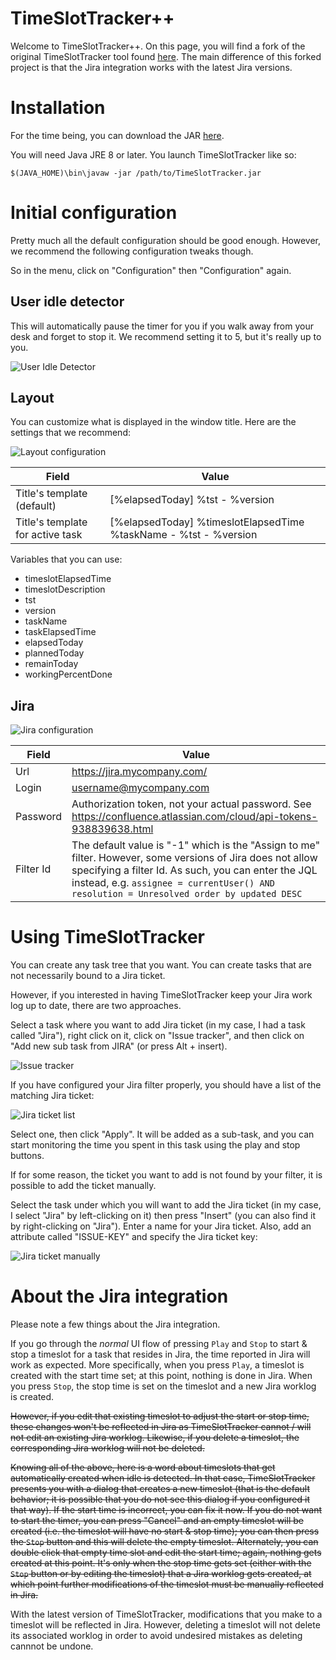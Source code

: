 # TimeSlotTracker++

Welcome to TimeSlotTracker++. On this page, you will find a fork of the original TimeSlotTracker tool found [here](https://sourceforge.net/projects/timeslottracker/). The main difference of this forked project is that the Jira integration works with the latest Jira versions.

# Installation

For the time being, you can download the JAR [here](TimeSlotTracker.jar).

You will need Java JRE 8 or later. You launch TimeSlotTracker like so:

    $(JAVA_HOME)\bin\javaw -jar /path/to/TimeSlotTracker.jar

# Initial configuration

Pretty much all the default configuration should be good enough. However, we recommend the following configuration tweaks though.

So in the menu, click on "Configuration" then "Configuration" again.

## User idle detector

This will automatically pause the timer for you if you walk away from your desk and forget to stop it. We recommend setting it to 5, but it's really up to you.

![User Idle Detector](user-idle-detector.png)

## Layout

You can customize what is displayed in the window title. Here are the settings that we recommend:

![Layout configuration](layout.png)

Field | Value
----- | -----
Title's template (default) | [%elapsedToday] %tst - %version
Title's template for active task | [%elapsedToday] %timeslotElapsedTime %taskName - %tst - %version

Variables that you can use:

* timeslotElapsedTime
* timeslotDescription
* tst
* version
* taskName
* taskElapsedTime
* elapsedToday
* plannedToday
* remainToday
* workingPercentDone

## Jira

![Jira configuration](jira.png)

Field | Value
----- | -----
| Url | https://jira.mycompany.com/ |
| Login | username@mycompany.com |
| Password | Authorization token, not your actual password. See https://confluence.atlassian.com/cloud/api-tokens-938839638.html |
| Filter Id | The default value is "-1" which is the "Assign to me" filter. However, some versions of Jira does not allow specifying a filter Id. As such, you can enter the JQL instead, e.g. `assignee = currentUser() AND resolution = Unresolved order by updated DESC` |

# Using TimeSlotTracker

You can create any task tree that you want. You can create tasks that are not necessarily bound to a Jira ticket.

However, if you interested in having TimeSlotTracker keep your Jira work log up to date, there are two approaches.

Select a task where you want to add Jira ticket (in my case, I had a task called "Jira"), right click on it, click on "Issue tracker", and then click on "Add new sub task from JIRA" (or press Alt + insert).

![Issue tracker](jira-issue-tracker.png)

If you have configured your Jira filter properly, you should have a list of the matching Jira ticket:

![Jira ticket list](jira-ticket-list.png)

Select one, then click "Apply". It will be added as a sub-task, and you can start monitoring the time you spent in this task using the play and stop buttons.

If for some reason, the ticket you want to add is not found by your filter, it is possible to add the ticket manually.

Select the task under which you will want to add the Jira ticket (in my case, I select "Jira" by left-clicking on it) then press "Insert" (you can also find it by right-clicking on "Jira"). Enter a name for your Jira ticket. Also, add an attribute called "ISSUE-KEY" and specify the Jira ticket key:

![Jira ticket manually](jira-ticket.png)

# About the Jira integration

Please note a few things about the Jira integration.

If you go through the _normal_ UI flow of pressing `Play` and `Stop` to start & stop a timeslot for a task that resides in Jira, the time reported in Jira will work as expected. More specifically, when you press `Play`, a timeslot is created with the start time set; at this point, nothing is done in Jira. When you press `Stop`, the stop time is set on the timeslot and a new Jira worklog is created.

~~However, if you edit that existing timeslot to adjust the start or stop time, these changes won't be reflected in Jira as TimeSlotTracker cannot / will not edit an existing Jira worklog. Likewise, if you delete a timeslot, the corresponding Jira worklog will not be deleted.~~

~~Knowing all of the above, here is a word about timeslots that get automatically created when idle is detected. In that case, TimeSlotTracker presents you with a dialog that creates a new timeslot (that is the default behavior; it is possible that you do not see this dialog if you configured it that way). If the start time is incorrect, you can fix it now. If you do not want to start the timer, you can press "Cancel" and an empty timeslot will be created (i.e. the timeslot will have no start & stop time); you can then press the `Stop` button and this will delete the empty timeslot. Alternately, you can double click that empty time slot and edit the start time; again, nothing gets created at this point. It's only when the stop time gets set (either with the `Stop` button or by editing the timeslot) that a Jira worklog gets created, at which point further modifications of the timeslot must be manually reflected in Jira.~~

With the latest version of TimeSlotTracker, modifications that you make to a timeslot will be reflected in Jira. However, deleting a timeslot will not delete its associated worklog in order to avoid undesired mistakes as deleting cannnot be undone.

